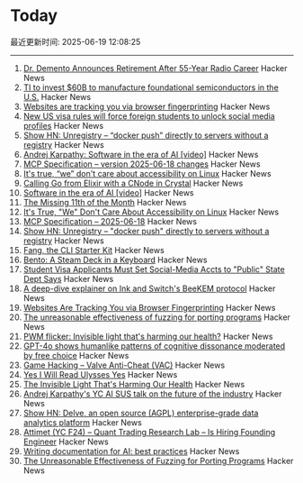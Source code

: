# Today

最近更新时间: 2025-06-19 12:08:25

--- 
1. [Dr. Demento Announces Retirement After 55-Year Radio Career](https://sopghreporter.com/2025/06/01/dr-demento-announces-retirement/) Hacker News
2. [TI to invest $60B to manufacture foundational semiconductors in the U.S.](https://www.ti.com/about-ti/newsroom/news-releases/2025/texas-instruments-plans-to-invest-more-than--60-billion-to-manufacture-billions-of-foundational-semiconductors-in-the-us.html) Hacker News
3. [Websites are tracking you via browser fingerprinting](https://engineering.tamu.edu/news/2025/06/websites-are-tracking-you-via-browser-fingerprinting.html) Hacker News
4. [New US visa rules will force foreign students to unlock social media profiles](https://www.theguardian.com/us-news/2025/jun/18/social-media-student-visa-screening) Hacker News
5. [Show HN: Unregistry – “docker push” directly to servers without a registry](https://github.com/psviderski/unregistry) Hacker News
6. [Andrej Karpathy: Software in the era of AI [video]](https://www.youtube.com/watch?v=LCEmiRjPEtQ) Hacker News
7. [MCP Specification – version 2025-06-18 changes](https://modelcontextprotocol.io/specification/2025-06-18/changelog) Hacker News
8. [It's true, “we” don't care about accessibility on Linux](https://tesk.page/2025/06/18/its-true-we-dont-care-about-accessibility-on-linux/) Hacker News
9. [Calling Go from Elixir with a CNode in Crystal](https://relistan.com/calling-go-from-elixir-with-a-cnode) Hacker News
10. [Software in the era of AI [video]](https://www.youtube.com/watch?v=LCEmiRjPEtQ) Hacker News
11. [The Missing 11th of the Month](https://drhagen.com/blog/the-missing-11th-of-the-month/) Hacker News
12. [It's True, "We" Don't Care About Accessibility on Linux](https://tesk.page/2025/06/18/its-true-we-dont-care-about-accessibility-on-linux/) Hacker News
13. [MCP Specification – 2025-06-18](https://modelcontextprotocol.io/specification/2025-06-18) Hacker News
14. [Show HN: Unregistry – "docker push" directly to servers without a registry](https://github.com/psviderski/unregistry) Hacker News
15. [Fang, the CLI Starter Kit](https://github.com/charmbracelet/fang) Hacker News
16. [Bento: A Steam Deck in a Keyboard](https://github.com/lunchbox-computer/bento) Hacker News
17. [Student Visa Applicants Must Set Social-Media Accts to "Public" State Dept Says](https://www.wsj.com/politics/policy/student-visa-applicants-must-set-social-media-accounts-to-public-state-department-says-ff71bdd5) Hacker News
18. [A deep-dive explainer on Ink and Switch's BeeKEM protocol](https://meri.garden/a-deep-dive-explainer-on-beekem-protocol/) Hacker News
19. [Websites Are Tracking You via Browser Fingerprinting](https://engineering.tamu.edu/news/2025/06/websites-are-tracking-you-via-browser-fingerprinting.html) Hacker News
20. [The unreasonable effectiveness of fuzzing for porting programs](https://rjp.io/blog/2025-06-17-unreasonable-effectiveness-of-fuzzing) Hacker News
21. [PWM flicker: Invisible light that's harming our health?](https://caseorganic.medium.com/the-invisible-light-thats-harming-our-health-and-how-we-can-light-things-better-d3916de90521) Hacker News
22. [GPT-4o shows humanlike patterns of cognitive dissonance moderated by free choice](https://www.pnas.org/doi/10.1073/pnas.2501823122) Hacker News
23. [Game Hacking – Valve Anti-Cheat (VAC)](https://codeneverdies.github.io/posts/gh-2/) Hacker News
24. [Yes I Will Read Ulysses Yes](https://www.theatlantic.com/magazine/archive/2025/07/zachary-leader-richard-ellmann-james-joyce-review/682907/) Hacker News
25. [The Invisible Light That's Harming Our Health](https://caseorganic.medium.com/the-invisible-light-thats-harming-our-health-and-how-we-can-light-things-better-d3916de90521) Hacker News
26. [Andrej Karpathy's YC AI SUS talk on the future of the industry](https://www.donnamagi.com/articles/karpathy-yc-talk) Hacker News
27. [Show HN: Delve, an open source (AGPL) enterprise-grade data analytics platform](https://github.com/iLoveTux/delve) Hacker News
28. [Attimet (YC F24) – Quant Trading Research Lab – Is Hiring Founding Engineer](https://www.ycombinator.com/companies/attimet/jobs/b1w9pjE-founding-engineer) Hacker News
29. [Writing documentation for AI: best practices](https://docs.kapa.ai/improving/writing-best-practices) Hacker News
30. [The Unreasonable Effectiveness of Fuzzing for Porting Programs](https://rjp.io/blog/2025-06-17-unreasonable-effectiveness-of-fuzzing) Hacker News

